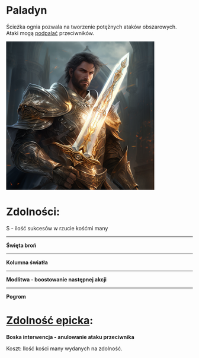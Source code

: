 # Paladyn

Ścieżka ognia pozwala na tworzenie potężnych ataków obszarowych.\
Ataki mogą [podpalać](/docs/efekty/podpalenie.md) przeciwników.

<img src="imgs/paladyn.png" width="400">

# Zdolności:

S - ilość sukcesów w rzucie kośćmi many

___

**Święta broń**

___

**Kolumna światła**

___

**Modlitwa - boostowanie następnej akcji**

___

**Pogrom**

# [Zdolność epicka](/docs/zdolnosc-epicka.md):

**Boska interwencja - anulowanie ataku przeciwnika**

Koszt: Ilość kości many wydanych na zdolność.
